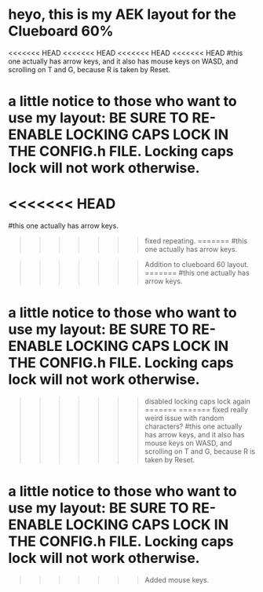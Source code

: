 # heyo, this is my AEK layout for the Clueboard 60%
<<<<<<< HEAD
<<<<<<< HEAD
<<<<<<< HEAD
<<<<<<< HEAD
#this one actually has arrow keys, and it also has mouse keys on WASD, and scrolling on T and G, because R is taken by Reset.
# a little notice to those who want to use my layout: BE SURE TO RE-ENABLE LOCKING CAPS LOCK IN THE CONFIG.h FILE. Locking caps lock will not work otherwise.
<<<<<<< HEAD
=======
#this one actually has arrow keys.
>>>>>>> fixed repeating.
=======
#this one actually has arrow keys. 

>>>>>>> Addition to clueboard 60 layout.
=======
#this one actually has arrow keys.
# a little notice to those who want to use my layout: BE SURE TO RE-ENABLE LOCKING CAPS LOCK IN THE CONFIG.h FILE. Locking caps lock will not work otherwise. 
>>>>>>> disabled locking caps lock again
=======
=======
>>>>>>> fixed really weird issue with random characters?
#this one actually has arrow keys, and it also has mouse keys on WASD, and scrolling on T and G, because R is taken by Reset. 
# a little notice to those who want to use my layout: BE SURE TO RE-ENABLE LOCKING CAPS LOCK IN THE CONFIG.h FILE. Locking caps lock will not work otherwise.
>>>>>>> Added mouse keys.
